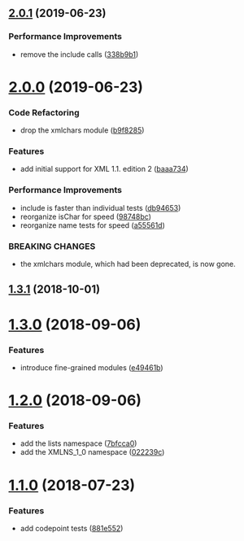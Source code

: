 <a name="2.0.1"></a>
## [2.0.1](https://github.com/lddubeau/xmlchars/compare/v2.0.0...v2.0.1) (2019-06-23)


### Performance Improvements

* remove the include calls ([338b9b1](https://github.com/lddubeau/xmlchars/commit/338b9b1))



<a name="2.0.0"></a>
# [2.0.0](https://github.com/lddubeau/xmlchars/compare/v1.3.1...v2.0.0) (2019-06-23)


### Code Refactoring

* drop the xmlchars module ([b9f8285](https://github.com/lddubeau/xmlchars/commit/b9f8285))


### Features

* add initial support for XML 1.1. edition 2 ([baaa734](https://github.com/lddubeau/xmlchars/commit/baaa734))


### Performance Improvements

* include is faster than individual tests ([db94653](https://github.com/lddubeau/xmlchars/commit/db94653))
* reorganize isChar for speed ([98748bc](https://github.com/lddubeau/xmlchars/commit/98748bc))
* reorganize name tests for speed ([a55561d](https://github.com/lddubeau/xmlchars/commit/a55561d))


### BREAKING CHANGES

* the xmlchars module, which had been deprecated, is now gone.



<a name="1.3.1"></a>
## [1.3.1](https://github.com/lddubeau/xmlchars/compare/v1.3.0...v1.3.1) (2018-10-01)



<a name="1.3.0"></a>
# [1.3.0](https://github.com/lddubeau/xmlchars/compare/v1.2.0...v1.3.0) (2018-09-06)


### Features

* introduce fine-grained modules ([e49461b](https://github.com/lddubeau/xmlchars/commit/e49461b))



<a name="1.2.0"></a>
# [1.2.0](https://github.com/lddubeau/xmlchars/compare/v1.1.0...v1.2.0) (2018-09-06)


### Features

* add the lists namespace ([7bfcca0](https://github.com/lddubeau/xmlchars/commit/7bfcca0))
* add the XMLNS_1_0 namespace ([022239c](https://github.com/lddubeau/xmlchars/commit/022239c))



<a name="1.1.0"></a>
# [1.1.0](https://github.com/lddubeau/xmlchars/compare/1.0.0...1.1.0) (2018-07-23)


### Features

* add codepoint tests ([881e552](https://github.com/lddubeau/xmlchars/commit/881e552))



